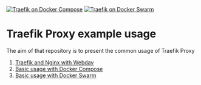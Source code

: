 [![Traefik on Docker Compose](https://github.com/jakubhajek/traefik-proxy/actions/workflows/compose.yaml/badge.svg)](https://github.com/jakubhajek/traefik-proxy/actions/workflows/compose.yaml)
[![Traefik on Docker Swarm](https://github.com/jakubhajek/traefik-proxy/actions/workflows/swarm.yaml/badge.svg)](https://github.com/jakubhajek/traefik-proxy/actions/workflows/swarm.yaml)

# Traefik Proxy example usage

The aim of that repository is to present the common usage of Traefik Proxy

1. [Traefik and Nginx with Webdav](nginx-webdav)
2. [Basic usage with Docker Compose](basic-docker-compose)
3. [Basic usage with Docker Swarm](basic-docker-swarm)
